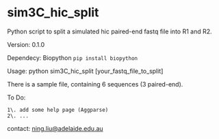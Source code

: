 # sim3C_hic_split

Python script to split a simulated hic paired-end fastq file into R1 and R2.

Version: 0.1.0

Dependecy: Biopython 
	`pip install biopython` 

Usage: python sim3C_hic_split [your_fastq_file_to_split]

There is a sample file, containing 6 sequences (3 paired-end).

To Do:

```
1\. add some help page (Aggparse)
2\. ...
```

contact: ning.liu@adelaide.edu.au
